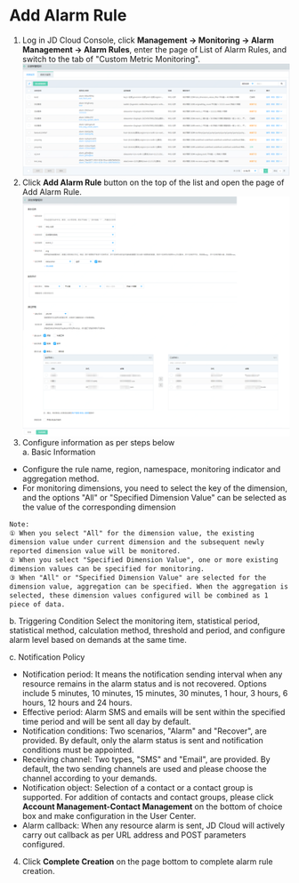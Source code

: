 # Add Alarm Rule
1. Log in JD Cloud Console, click **Management -> Monitoring -> Alarm Management -> Alarm Rules**, enter the page of List of Alarm Rules, and switch to the tab of "Custom Metric Monitoring".  
![报警规则列表](../../../../../image/Cloud-Monitor/CustomMetric/alarm_rules_cs.png)   
2.	 Click **Add Alarm Rule** button on the top of the list and open the page of Add Alarm Rule.  
![添加报警规则](../../../../../image/Cloud-Monitor/CustomMetric/create_rules.png)     
3. Configure information as per steps below  
a. Basic Information
- Configure the rule name, region, namespace, monitoring indicator and aggregation method.
- For monitoring dimensions, you need to select the key of the dimension, and the options "All" or "Specified Dimension Value" can be selected as the value of the corresponding dimension
```
Note: 
① When you select "All" for the dimension value, the existing dimension value under current dimension and the subsequent newly reported dimension value will be monitored. 
② When you select "Specified Dimension Value", one or more existing dimension values can be specified for monitoring.
③ When "All" or "Specified Dimension Value" are selected for the dimension value, aggregation can be specified. When the aggregation is selected, these dimension values configured will be combined as 1 piece of data.  
```
b. Triggering Condition 
Select the monitoring item, statistical period, statistical method, calculation method, threshold and period, and configure alarm level based on demands at the same time.   

c. Notification Policy 
- Notification period: It means the notification sending interval when any resource remains in the alarm status and is not recovered. Options include 5 minutes, 10 minutes, 15 minutes, 30 minutes, 1 hour, 3 hours, 6 hours, 12 hours and 24 hours.  
- Effective period: Alarm SMS and emails will be sent within the specified time period and will be sent all day by default.
- Notification conditions: Two scenarios, "Alarm" and "Recover", are provided. By default, only the alarm status is sent and notification conditions must be appointed.  
- Receiving channel: Two types, "SMS" and "Email", are provided. By default, the two sending channels are used and please choose the channel according to your demands. 
- Notification object: Selection of a contact or a contact group is supported. For addition of contacts and contact groups, please click **Account Management-Contact Management** on the bottom of choice box and make configuration in the User Center.  
- Alarm callback: When any resource alarm is sent, JD Cloud will actively carry out callback as per URL address and POST parameters configured.

4. Click **Complete Creation** on the page bottom to complete alarm rule creation.

